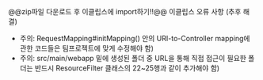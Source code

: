 @@zip파일 다운로드 후 이클립스에 import하기!!@@
이클립스 오류 사항 (추후 해결)
- 주의: RequestMapping#initMapping() 안의 URI-to-Controller mapping에 관한 코드들은 팀프로젝트에 맞게 수정해야 함)
- 주의: src/main/webapp 밑에 생성된 폴더 중 URL을 통해 직접 접근이 필요한 폴더는 반드시 ResourceFilter 클래스의 22~25행과 같이 추가해야 함)
